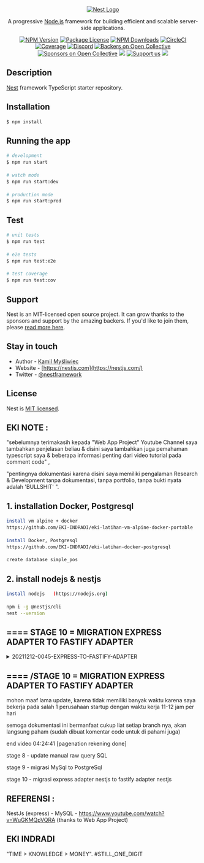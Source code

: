 <p align="center">
  <a href="http://nestjs.com/" target="blank"><img src="https://nestjs.com/img/logo_text.svg" width="320" alt="Nest Logo" /></a>
</p>

[circleci-image]: https://img.shields.io/circleci/build/github/nestjs/nest/master?token=abc123def456
[circleci-url]: https://circleci.com/gh/nestjs/nest

  <p align="center">A progressive <a href="http://nodejs.org" target="_blank">Node.js</a> framework for building efficient and scalable server-side applications.</p>
    <p align="center">
<a href="https://www.npmjs.com/~nestjscore" target="_blank"><img src="https://img.shields.io/npm/v/@nestjs/core.svg" alt="NPM Version" /></a>
<a href="https://www.npmjs.com/~nestjscore" target="_blank"><img src="https://img.shields.io/npm/l/@nestjs/core.svg" alt="Package License" /></a>
<a href="https://www.npmjs.com/~nestjscore" target="_blank"><img src="https://img.shields.io/npm/dm/@nestjs/common.svg" alt="NPM Downloads" /></a>
<a href="https://circleci.com/gh/nestjs/nest" target="_blank"><img src="https://img.shields.io/circleci/build/github/nestjs/nest/master" alt="CircleCI" /></a>
<a href="https://coveralls.io/github/nestjs/nest?branch=master" target="_blank"><img src="https://coveralls.io/repos/github/nestjs/nest/badge.svg?branch=master#9" alt="Coverage" /></a>
<a href="https://discord.gg/G7Qnnhy" target="_blank"><img src="https://img.shields.io/badge/discord-online-brightgreen.svg" alt="Discord"/></a>
<a href="https://opencollective.com/nest#backer" target="_blank"><img src="https://opencollective.com/nest/backers/badge.svg" alt="Backers on Open Collective" /></a>
<a href="https://opencollective.com/nest#sponsor" target="_blank"><img src="https://opencollective.com/nest/sponsors/badge.svg" alt="Sponsors on Open Collective" /></a>
  <a href="https://paypal.me/kamilmysliwiec" target="_blank"><img src="https://img.shields.io/badge/Donate-PayPal-ff3f59.svg"/></a>
    <a href="https://opencollective.com/nest#sponsor"  target="_blank"><img src="https://img.shields.io/badge/Support%20us-Open%20Collective-41B883.svg" alt="Support us"></a>
  <a href="https://twitter.com/nestframework" target="_blank"><img src="https://img.shields.io/twitter/follow/nestframework.svg?style=social&label=Follow"></a>
</p>
  <!--[![Backers on Open Collective](https://opencollective.com/nest/backers/badge.svg)](https://opencollective.com/nest#backer)
  [![Sponsors on Open Collective](https://opencollective.com/nest/sponsors/badge.svg)](https://opencollective.com/nest#sponsor)-->

## Description

[Nest](https://github.com/nestjs/nest) framework TypeScript starter repository.

## Installation

```bash
$ npm install
```

## Running the app

```bash
# development
$ npm run start

# watch mode
$ npm run start:dev

# production mode
$ npm run start:prod
```

## Test

```bash
# unit tests
$ npm run test

# e2e tests
$ npm run test:e2e

# test coverage
$ npm run test:cov
```

## Support

Nest is an MIT-licensed open source project. It can grow thanks to the sponsors and support by the amazing backers. If you'd like to join them, please [read more here](https://docs.nestjs.com/support).

## Stay in touch

- Author - [Kamil Myśliwiec](https://kamilmysliwiec.com)
- Website - [https://nestjs.com](https://nestjs.com/)
- Twitter - [@nestframework](https://twitter.com/nestframework)

## License

Nest is [MIT licensed](LICENSE).

##  EKI NOTE :

"sebelumnya terimakasih kepada "Web App Project" Youtube Channel saya tambahkan penjelasan beliau & disini saya tambahkan juga pemahaman typescript saya & beberapa informasi penting dari video tutorial pada comment code" ,

"pentingnya dokumentasi karena disini saya memiliki pengalaman Research & Development tanpa dokumentasi, tanpa portfolio, tanpa bukti nyata adalah 'BULLSHIT' ".

## 1. installation Docker, Postgresql
```bash
install vm alpine + docker
https://github.com/EKI-INDRADI/eki-latihan-vm-alpine-docker-portable

install Docker, Postgresql
https://github.com/EKI-INDRADI/eki-latihan-docker-postgresql

create database simple_pos
```

## 2. install nodejs & nestjs

```bash
install nodejs   (https://nodejs.org)

npm i -g @nestjs/cli
nest --version
```

## ==== STAGE 10 = MIGRATION EXPRESS ADAPTER TO FASTIFY ADAPTER


<details>
  <summary>20211212-0045-EXPRESS-TO-FASTIFY-ADAPTER</summary>

  

```bash
/045
```


MySql Fastify : https://github.com/EKI-INDRADI/eki-latihan-nestjs-fastify-mysql

PostgreSql Fastify : https://github.com/EKI-INDRADI/eki-latihan-nestjs-fastify-postgresql

Mongodb (mongoose) Fastify : https://github.com/EKI-INDRADI/eki-latihan-nestjs-fastify-mongodb



RESPONSE :

![EXAMPLE](https://github.com/EKI-INDRADI/eki-latihan-nestjs-mysql/blob/master/_BENCHMARK/AUTOCANNON_RESPONSE.png)


BENCHMARK :

![EXAMPLE](https://github.com/EKI-INDRADI/eki-latihan-nestjs-mysql/blob/master/_BENCHMARK/AUTOCANNON_1.png)

![EXAMPLE](https://github.com/EKI-INDRADI/eki-latihan-nestjs-mysql/blob/master/_BENCHMARK/AUTOCANNON_2_3.png)


BENCHMARK NOTE :

```bash
npm i autocannon -g

autocannon -c 100 -d 40 -p 10 localhost:3000 ( express nestjs )

autocannon -c 100 -d 40 -p 10 localhost:3001 ( fastify nestjs )
```

all result :
https://github.com/fastify/benchmarks


- backend ini sudah banyak menggunakan inject depedency dan perubahan middleware,

- tidak seperti benchmark list pada https://github.com/fastify/benchmarks yang polos tanpa ada inject dependency

- pada benchmark ini fastify adapter nestjs menunjukan kinerja 3x lipat lebih cepat dari express adapter nestjs

- untuk jangka panjang saya belum test lebih lanjut, tetapi jika saya mendapatkan informasi lebih lanjut saya akan infokan pada github ini


```bash

---info
npm uninstall @nestjs/platform-express
npm i --save @nestjs/platform-fastify

reference : 
https://docs.nestjs.com/techniques/performance

npm uninstall @nestjs/swagger swagger-ui-express
npm install --save @nestjs/swagger fastify-swagger

reference : 
https://docs.nestjs.com/openapi/introduction


//============================ MULTER NOT SUPPORT FASTIFY ADAPTER
NOTE : https://docs.nestjs.com/techniques/file-upload (fastify tidak support multer multipart form data di nestjs)

silahkan coba depedency alternative lain, 

atau mungkin untuk file upload dapat menggunakan nestjs express secara terpisah, 

toh jika tujuannya ingin membuat microservices, 

memang seharusnya terpisah
//============================ /MULTER NOT SUPPORT FASTIFY ADAPTER



//====================================FASITFY BUG FIX

---
UnhandledPromiseRejectionWarning: TypeError: this.setInstance is not a function
    at new FastifyAdapter (D:\_eki-latihan-nestjs-mysql-fastify\rnd-nestjs-mysql\node_modules\@nestjs\platform-fastify\adapters\fastify-adapter.js:72:14)
    at bootstrap (D:\_eki-latihan-nestjs-mysql-fastify\rnd-nestjs-mysql\src\main.ts:13:5)
    at Object.<anonymous> (D:\_eki-latihan-nestjs-mysql-fastify\rnd-nestjs-mysql\src\main.ts:55:1)
    at Module._compile (internal/modules/cjs/loader.js:1068:30)
    at Object.Module._extensions..js (internal/modules/cjs/loader.js:1097:10)
    at Module.load (internal/modules/cjs/loader.js:933:32)
    at Function.Module._load (internal/modules/cjs/loader.js:774:14)
    at Function.executeUserEntryPoint [as runMain] (internal/modules/run_main.js:72:12)
    at internal/main/run_main_module.js:17:47
(Use `node --trace-warnings ...` to show where the warning was created)
(node:21788) UnhandledPromiseRejectionWarning: Unhandled promise rejection. This error originated either by throwing inside of an async function without a catch block, or by rejecting a promise which was not handled with .catch(). To terminate the node process on unhandled promise rejection, use the CLI flag `--unhandled-rejections=strict` (see https://nodejs.org/api/cli.html#cli_unhandled_rejections_mode). (rejection id: 1)
(node:21788) [DEP0018] DeprecationWarning: Unhandled promise rejections are deprecated. In the future, promise rejections that are not handled will terminate the Node.js process with a non-zero exit code.
---


npm update @nestjs/core  


//====================================/FASITFY BUG FIX

---/info

---code
update src\main.ts

// const app = await NestFactory.create(AppModule); // OLD CODE

const app = await NestFactory.create<NestFastifyApplication>( // FASTIFY
  AppModule,
  new FastifyAdapter()
);

// await app.listen(3000); // 127.0.0.1/localhost
await app.listen(3000, '0.0.0.0'); // global ip


update src\produk\produk.controller.ts

---sebelum_0
import { Request } from 'express'; //MANUAL QUERY ganti request express nya pake default nestJs aja

  @Post('/produk-manual-query')
  @ApiBody({ type: ProdukManualQueryDto })
  produkManualQuery(
    @Req()
    req: Request
  ): any {

   return this.produkService.GetProduk(req.body)
  }

---/sebelum_0

---sesudah_0
// import { Request } from 'express'; //MANUAL QUERY ganti request express nya pake default nestJs aja

  @Post('/produk-manual-query')
  @ApiBody({ type: ProdukManualQueryDto })
  produkManualQuery(
    @Body()
    req_body: ProdukManualQueryDto
  ): any {

   return this.produkService.GetProduk(req_body)
  }
---/sesudah_0


  update src\produk\dto\create-produk.dto.ts

---sebelum_1
export class ProdukDto {
  ...
  ...
    @ApiProperty({ format: 'binary' })
    @IsOptional()
    foto: string
---/sebelum_1

---sesudah_1
    @ApiProperty() 
    @IsOptional()
    foto: string
---/sesudah_1

update src\produk\produk.controller.ts

---sebelum_2
  import { FileInterceptor } from  '@nestjs/platform-express';
  import { diskStorage } from 'multer';

  @Post() 
  @UseInterceptors(FileInterceptor('foto', {
       storage: diskStorage({ 
         destination: './assets/produk',
         filename: (req: any, file, cb) => {
           let number_user_id = Number(req.user.id)
           let eki_auto_generate = "PD"
             + new Date().getFullYear() 
             + ("0" + (new Date().getMonth() + 1)).slice(-2) //+ "-"
             + ("0" + new Date().getDate()).slice(-2) + "-"
             + "USR" + number_user_id.toString().padStart((String(number_user_id).length > 4) ? String(number_user_id).length : 4, '0') + "-"
             + Date.now()

           cb(null, eki_auto_generate + extname(file.originalname))
       }
     })
   }))
  @ApiConsumes('multipart/form-data')
  @ApiBody({ type: CreateProdukDto })
  create(@InjectUser() createProdukDto: CreateProdukDto, @UploadedFile() foto: Express.Multer.File) {
    createProdukDto.foto = foto.filename //DISABLE FASTIFY ADAPTER
    return this.produkService.create(createProdukDto);
  }
---/sebelum_2

---sesudah_2
  @Post()
  @ApiBody({ type: CreateProdukDto })
  create(@InjectUser() createProdukDto: CreateProdukDto) { 
    return this.produkService.create(createProdukDto);
  }
---/sesudah_2

---sebelum_3
 @Patch(':id')
  @UseInterceptors(FileInterceptor('foto', {
    storage: diskStorage({
      destination: './assets/produk',
      filename: (req: any, file, cb) => {
        let number_user_id = Number(req.user.id)
        let eki_auto_generate = "PD"
          + new Date().getFullYear()
          + ("0" + (new Date().getMonth() + 1)).slice(-2)
          + ("0" + new Date().getDate()).slice(-2) + "-"
          + "USR" + number_user_id.toString().padStart((String(number_user_id).length > 4) ? String(number_user_id).length : 4, '0') + "-"
          + Date.now()
        cb(null, eki_auto_generate + extname(file.originalname))
      }
    })
  }))
  @ApiConsumes('multipart/form-data') 
  @ApiBody({ type: UpdateProdukDto }) 
  update(@Param('id') id: string, @InjectUser() updateProdukDto: UpdateProdukDto, @UploadedFile() foto: Express.Multer.File) {
     if (foto) {
       updateProdukDto.foto = foto.filename
    }
    return this.produkService.update(+id, updateProdukDto);
  }
---/sebelum_3

---sesudah_3
  @Patch(':id')
  @ApiBody({ type: UpdateProdukDto })
  update(@Param('id') id: string, @InjectUser() updateProdukDto: UpdateProdukDto) {
    return this.produkService.update(+id, updateProdukDto);
  }
---/sesudah_3


//=========================== WAJIB REBUILD DIST FILE

delete /dist files

---- build kembali file /dist nya
npm run build
----
//=========================== /WAJIB REBUILD DIST FILE


---/code

```

</details>


## ==== /STAGE 10 = MIGRATION EXPRESS ADAPTER TO FASTIFY ADAPTER


mohon maaf lama update, karena tidak memiliki banyak waktu karena saya bekerja pada salah 1 perusahaan startup dengan waktu kerja 11-12 jam per hari

semoga dokumentasi ini bermanfaat cukup liat setiap branch nya, akan langsung paham (sudah dibuat komentar code untuk di pahami juga)

end video  04:24:41 [pagenation rekening done]

stage 8 - update manual raw query SQL

stage 9 - migrasi MySql to PostgreSql

stage 10 - migrasi express adapter nestjs to fastify adapter nestjs

 
## REFERENSI :

NestJs (express) - MySQL - https://www.youtube.com/watch?v=WuGKMQpVQRA (thanks to Web App Project)

## EKI INDRADI

"TIME > KNOWLEDGE > MONEY". #STILL_ONE_DIGIT
